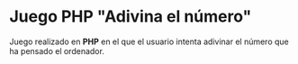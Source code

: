 # Juego PHP "Adivina el número"

Juego realizado en **PHP** en el que el usuario intenta adivinar el número que ha pensado el ordenador.

